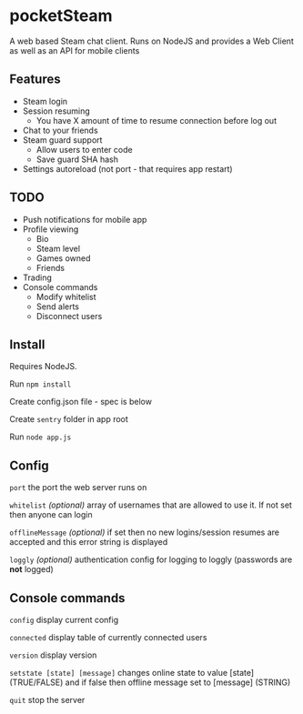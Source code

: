 # pocketSteam
A web based Steam chat client. Runs on NodeJS and provides a Web Client as well as an API for mobile clients

## Features
 * Steam login
 * Session resuming
    * You have X amount of time to resume connection before log out
 * Chat to your friends
 * Steam guard support
    * Allow users to enter code
    * Save guard SHA hash
 * Settings autoreload (not port - that requires app restart)

## TODO
 * Push notifications for mobile app
 * Profile viewing
    * Bio
    * Steam level
    * Games owned
    * Friends
 * Trading
 * Console commands
    * Modify whitelist
    * Send alerts
    * Disconnect users

## Install
Requires NodeJS.

Run `npm install`

Create config.json file - spec is below

Create `sentry` folder in app root

Run `node app.js`

## Config
`port` the port the web server runs on

`whitelist` *(optional)* array of usernames that are allowed to use it. If not set then anyone can login

`offlineMessage` *(optional)* if set then no new logins/session resumes are accepted and this error string is displayed

`loggly` *(optional)* authentication config for logging to loggly (passwords are **not** logged)

## Console commands

`config` display current config

`connected` display table of currently connected users

`version` display version

`setstate [state] [message]` changes online state to value [state] (TRUE/FALSE) and if false then offline message set to [message] (STRING)

`quit` stop the server
